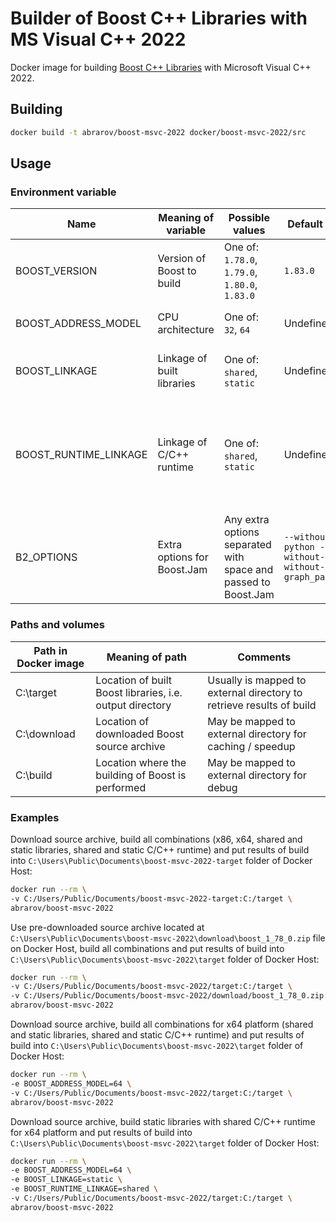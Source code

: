 # Builder of Boost C++ Libraries with MS Visual C++ 2022

Docker image for building [Boost C++ Libraries](http://www.boost.org/) with Microsoft Visual C++ 2022.

## Building

```bash
docker build -t abrarov/boost-msvc-2022 docker/boost-msvc-2022/src
```

## Usage

### Environment variable

| Name | Meaning of variable | Possible values | Default value | Comments |
|------|---------------------|-----------------|---------------|----------|
| BOOST_VERSION | Version of Boost to build | One of: `1.78.0`, `1.79.0`, `1.80.0`, `1.83.0` | `1.83.0` | |
| BOOST_ADDRESS_MODEL | CPU architecture | One of: `32`, `64` | Undefined | When undefined then both `64` and `32` (in the same order) are built |
| BOOST_LINKAGE | Linkage of built libraries | One of: `shared`, `static` | Undefined | When undefined then both `shared` and `static` (in the same order) are built |
| BOOST_RUNTIME_LINKAGE | Linkage of C/C++ runtime | One of: `shared`, `static` | Undefined | When undefined then both `shared` and `static` (in the same order) are built, when `BOOST_LINKAGE` is `shared` then `static` value of `BOOST_RUNTIME_LINKAGE` is ignored |
| B2_OPTIONS | Extra options for Boost.Jam | Any extra options separated with space and passed to Boost.Jam | `--without-python --without-mpi --without-graph_parallel` | | 

### Paths and volumes

| Path in Docker image | Meaning of path | Comments |
|----------------------|-----------------|----------|
| C:\target | Location of built Boost libraries, i.e. output directory | Usually is mapped to external directory to retrieve results of build |
| C:\download | Location of downloaded Boost source archive | May be mapped to external directory for caching / speedup |
| C:\build | Location where the building of Boost is performed | May be mapped to external directory for debug |

### Examples

Download source archive, build all combinations (x86, x64, shared and static libraries, shared and static C/C++ runtime) 
and put results of build into `C:\Users\Public\Documents\boost-msvc-2022-target` folder of Docker Host:

```bash
docker run --rm \
-v C:/Users/Public/Documents/boost-msvc-2022-target:C:/target \
abrarov/boost-msvc-2022
```

Use pre-downloaded source archive located at `C:\Users\Public\Documents\boost-msvc-2022\download\boost_1_78_0.zip` file 
on Docker Host, build all combinations and put results of build into `C:\Users\Public\Documents\boost-msvc-2022\target` 
folder of Docker Host:

```bash
docker run --rm \
-v C:/Users/Public/Documents/boost-msvc-2022/target:C:/target \
-v C:/Users/Public/Documents/boost-msvc-2022/download/boost_1_78_0.zip:C:/download/boost_1_78_0.zip \
abrarov/boost-msvc-2022
```

Download source archive, build all combinations for x64 platform (shared and static libraries, shared and static C/C++ runtime) 
and put results of build into `C:\Users\Public\Documents\boost-msvc-2022\target` folder of Docker Host:

```bash
docker run --rm \
-e BOOST_ADDRESS_MODEL=64 \
-v C:/Users/Public/Documents/boost-msvc-2022/target:C:/target \
abrarov/boost-msvc-2022
```

Download source archive, build static libraries with shared C/C++ runtime for x64 platform and put results of build into 
`C:\Users\Public\Documents\boost-msvc-2022\target` folder of Docker Host:

```bash
docker run --rm \
-e BOOST_ADDRESS_MODEL=64 \
-e BOOST_LINKAGE=static \
-e BOOST_RUNTIME_LINKAGE=shared \
-v C:/Users/Public/Documents/boost-msvc-2022/target:C:/target \
abrarov/boost-msvc-2022
```
